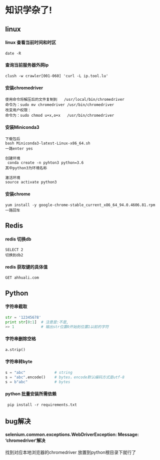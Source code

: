 # 知识学杂了!

## linux

#### linux 查看当前时间和时区

```linux
date -R
```

#### 查询当前服务器外网ip

```linux
clush -w crawler[001-060] 'curl -L ip.tool.lu'
```

#### 安装chromedriver

```linux
使用命令将解压后的文件复制到   /usr/local/bin/chromedriver
命令为：sudo mv chromedriver /usr/bin/chromedriver
改变用户权限：
命令为：sudo chmod u+x,o+x   /usr/bin/chromedriver
```

#### 安装Miniconda3

```linux
下载包后
bash Miniconda3-latest-Linux-x86_64.sh
一路enter yes

创建环境
 conda create -n pyhton3 python=3.6
其中python3为环境名称

激活环境
source activate python3
```

#### 安装chrome

```linux
yum install -y google-chrome-stable_current_x86_64_94.0.4606.81.rpm
一路回车
```





## Redis

#### redis 切换db

```
SELECT 2 
切换到db2
```

#### redis 获取键的具体值

```
GET ahhuali.com
```





## Python

#### 字符串截取

```python
str = '12345678'
print str[0:1]  # 注意是:不是,
>> 1			# 输出str位置0开始到位置1以前的字符
```

#### 字符串删除空格

```python
a.strip()
```

#### 字符串转byte

```python
s = "abc"             # string
s = "abc".encode()    # bytes，encode默认编码方式是utf-8
s = b"abc"            # bytes
```

#### python 批量安装所需依赖 

```linux
 pip install -r requirements.txt
```





## bug解决

#### selenium.common.exceptions.WebDriverException: Message: ‘chromedriver‘解决

找到对应本地浏览器的chromedriver 放置到python根目录下就行了
